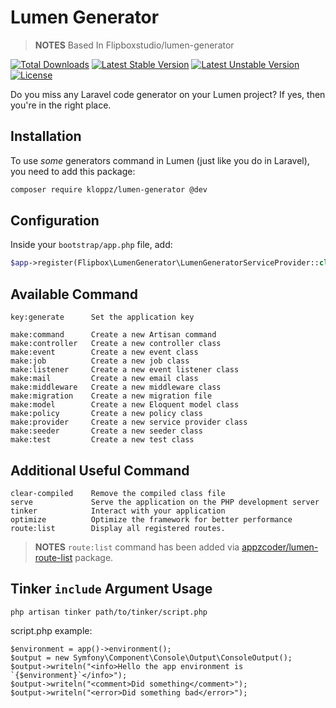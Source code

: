 
# Lumen Generator

> **NOTES** Based In Flipboxstudio/lumen-generator

[![Total Downloads](https://poser.pugx.org/flipbox/lumen-generator/d/total.svg)](https://packagist.org/packages/flipbox/lumen-generator)
[![Latest Stable Version](https://poser.pugx.org/flipbox/lumen-generator/v/stable.svg)](https://packagist.org/packages/flipbox/lumen-generator)
[![Latest Unstable Version](https://poser.pugx.org/flipbox/lumen-generator/v/unstable.svg)](https://packagist.org/packages/flipbox/lumen-generator)
[![License](https://poser.pugx.org/flipbox/lumen-generator/license.svg)](https://packagist.org/packages/flipbox/lumen-generator)

Do you miss any Laravel code generator on your Lumen project?
If yes, then you're in the right place.

## Installation

To use _some_ generators command in Lumen (just like you do in Laravel), you need to add this package:

```sh
composer require kloppz/lumen-generator @dev
```

## Configuration

Inside your `bootstrap/app.php` file, add:

```php
$app->register(Flipbox\LumenGenerator\LumenGeneratorServiceProvider::class);
```

## Available Command

```
key:generate      Set the application key

make:command      Create a new Artisan command
make:controller   Create a new controller class
make:event        Create a new event class
make:job          Create a new job class
make:listener     Create a new event listener class
make:mail         Create a new email class
make:middleware   Create a new middleware class
make:migration    Create a new migration file
make:model        Create a new Eloquent model class
make:policy       Create a new policy class
make:provider     Create a new service provider class
make:seeder       Create a new seeder class
make:test         Create a new test class
```

## Additional Useful Command

```
clear-compiled    Remove the compiled class file
serve             Serve the application on the PHP development server
tinker            Interact with your application
optimize          Optimize the framework for better performance
route:list        Display all registered routes.
```

> **NOTES** `route:list` command has been added via [appzcoder/lumen-route-list](https://github.com/appzcoder/lumen-route-list) package.

## Tinker `include` Argument Usage

`php artisan tinker path/to/tinker/script.php` 

script.php example:
```
$environment = app()->environment();
$output = new Symfony\Component\Console\Output\ConsoleOutput();
$output->writeln("<info>Hello the app environment is `{$environment}`</info>");
$output->writeln("<comment>Did something</comment>");
$output->writeln("<error>Did something bad</error>");
```
